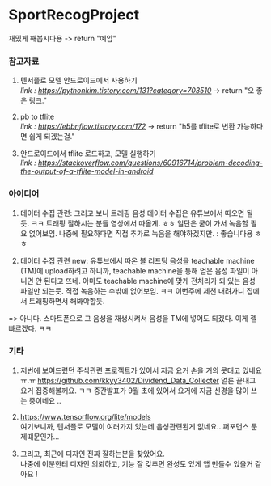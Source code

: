 # SportRecogProject

재밌게 해봅시다용 -> return "예압" 

### 참고자료

1. 텐서플로 모델 안드로이드에서 사용하기  
*link : https://pythonkim.tistory.com/131?category=703510* -> return "오 좋은 링크."

2. pb to tflite  
*link : https://ebbnflow.tistory.com/172* -> return "h5를 tflite로 변환 가능하다면 쉽게 되겠는걸."

3. 안드로이드에서 tflite 로드하고, 모델 실행하기  
*link : https://stackoverflow.com/questions/60916714/problem-decoding-the-output-of-a-tflite-model-in-android*

### 아이디어

1. 데이터 수집 관련: 그러고 보니 트래핑 음성 데이터 수집은 유튜브에서 따오면 될 듯. ㅋㅋ 트래핑 잘하시는 분들 영상에서 따올게. ㅎㅎ 일단은 굳이 가서 녹음할 필요 없어보임. 나중에 필요하다면 직접 추가로 녹음을 해야하겠지만. : 좋습니다용 ㅎㅎ 

2. 데이터 수집 관련 new: 유튜브에서 따온 볼 리프팅 음성을 teachable machine (TM)에 upload하려고 하니까, teachable machine을 통해 얻은 음성 파일이 아니면 안 된다고 뜨네. 아마도 teachable machine에 맞게 전처리가 되 있는 음성 파일만 되는듯. 직접 녹음하는 수밖에 없어보임. ㅋㅋ 이번주에 제천 내려가니 집에서 트래핑하면서 해봐야할듯. 

=> 아니다. 스마트폰으로 그 음성을 재생시켜서 음성을 TM에 넣어도 되겠다. 이게 젤 빠르겠다. ㅋㅋ 

### 기타 

1. 저번에 보여드렸던 주식관련 프로젝트가 있어서 지금 요거 손을 거의 못대고 있네요 ㅠ.ㅠ https://github.com/kkyy3402/Dividend_Data_Collecter
얼른 끝내고 요거 집중해볼께요. ㅋㅋ 중간발표가 9월 초에 있어서 요거에 지금 신경을 많이 쓰는 중이네요 ..  

2. https://www.tensorflow.org/lite/models  
여기보니까, 텐서플로 모델이 여러가지 있는데 음성관련된게 없네요.. 퍼포먼스 문제떄문인가... 

3. 그리고, 최근에 디자인 진짜 잘하는분을 찾았어요.  
나중에 이분한테 디자인 의뢰하고, 기능 잘 갖추면 완성도 있게 앱 만들수 있을거 같아요 !
